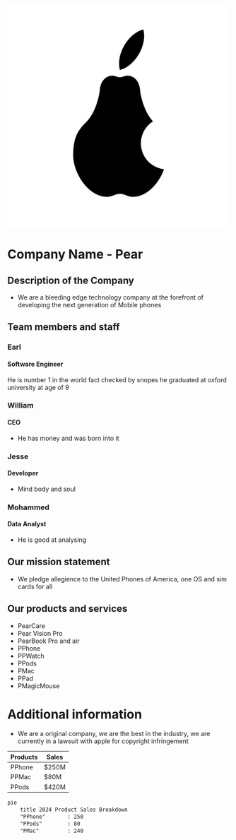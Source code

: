 

![Image](https://github.com/lowtiergod-source/Pear/blob/main/istockphoto-506538601-612x612.jpg?raw=true)

# Company Name - Pear
## Description of the Company 
- We are a bleeding edge technology company at the forefront of developing the next generation of Mobile phones
## Team members and staff
### Earl 
#### Software Engineer
He is number 1 in the world fact checked by snopes he graduated at oxford university at age of 9
### William 
#### CEO
- He has money and was born into it
### Jesse 
#### Developer
- Mind body and soul
### Mohammed 
#### Data Analyst
- He is good at analysing
## Our mission statement
- We pledge allegience to the United Phones of America, one OS and sim cards for all
## Our products and services
- PearCare
- Pear Vision Pro 
- PearBook Pro and air 
- PPhone 
- PPWatch 
- PPods 
- PMac 
- PPad 
- PMagicMouse
# Additional information
- We are a original company, we are the best in the industry, we are currently in a lawsuit with apple for copyright infringement

| Products    | Sales |
| -------- | ------- |
| PPhone  | $250M    |
| PPMac | $80M     |
| PPods    | $420M    |


```mermaid
pie
    title 2024 Product Sales Breakdown
    "PPhone"       : 250
    "PPods"        : 80
    "PMac"         : 240





